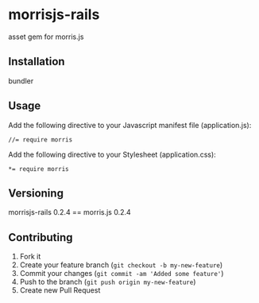 # morrisjs-rails

asset gem for morris.js

## Installation

  bundler
  
## Usage

Add the following directive to your Javascript manifest file (application.js):

    //= require morris

Add the following directive to your Stylesheet (application.css):

    *= require morris

## Versioning

morrisjs-rails 0.2.4 == morris.js 0.2.4


## Contributing

1. Fork it
2. Create your feature branch (`git checkout -b my-new-feature`)
3. Commit your changes (`git commit -am 'Added some feature'`)
4. Push to the branch (`git push origin my-new-feature`)
5. Create new Pull Request
